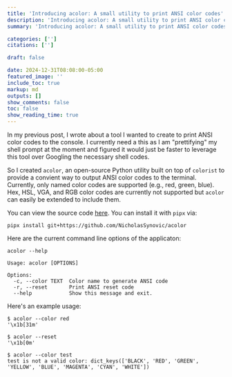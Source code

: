 ```yaml
---
title: 'Introducing acolor: A small utility to print ANSI color codes'
description: 'Introducing acolor: A small utility to print ANSI color codes'
summary: 'Introducing acolor: A small utility to print ANSI color codes'

categories: ['']
citations: ['']

draft: false

date: 2024-12-31T08:08:00-05:00
featured_image: ''
include_toc: true
markup: md
outputs: []
show_comments: false
toc: false
show_reading_time: true
---
```


In my previous post, I wrote about a tool I wanted to create to print ANSI color
codes to the console. I currently need a this as I am "prettifying" my shell
prompt at the moment and figured it would just be faster to leverage this tool
over Googling the necessary shell codes.

So I created `acolor`, an open-source Python utility built on top of `colorist`
to provide a convient way to output ANSI color codes to the terminal. Currently,
only named color codes are supported (e.g., red, green, blue). Hex, HSL, VGA,
and RGB color codes are currently not supported but `acolor` can easily be
extended to include them.

You can view the source code [here](https://github.com/NicholasSynovic/acolor).
You can install it with `pipx` via:

`pipx install git+https://github.com/NicholasSynovic/acolor`

Here are the current command line options of the applicaton:

```shell
acolor --help

Usage: acolor [OPTIONS]

Options:
  -c, --color TEXT  Color name to generate ANSI code
  -r, --reset       Print ANSI reset code
  --help            Show this message and exit.
```

Here's an example usage:

```shell
$ acolor --color red
'\x1b[31m'

$ acolor --reset
'\x1b[0m'

$ acolor --color test
test is not a valid color: dict_keys(['BLACK', 'RED', 'GREEN', 'YELLOW', 'BLUE', 'MAGENTA', 'CYAN', 'WHITE'])
```
